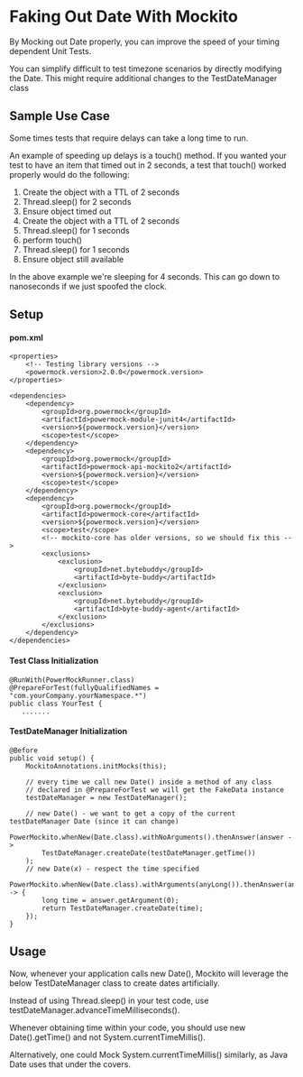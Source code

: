 # Faking Out Date With Mockito

By Mocking out Date properly, you can improve the speed of your timing dependent Unit Tests.

You can simplify difficult to test timezone scenarios by directly modifying the Date.  This might require additional changes to the TestDateManager class

## Sample Use Case

Some times tests that require delays can take a long time to run.

An example of speeding up delays is a touch() method.  If you wanted your test to have an item that timed out in 2 seconds, a test that touch() worked properly would do the following:

1.  Create the object with a TTL of 2 seconds
2. Thread.sleep() for 2 seconds
3. Ensure object timed out
4. Create the object with a TTL of 2 seconds
5. Thread.sleep() for 1 seconds
6. perform touch()
7. Thread.sleep() for 1 seconds
8. Ensure object still available

In the above example we're sleeping for 4 seconds.  This can go down to nanoseconds if we just spoofed the clock.

## Setup

#### pom.xml
```
<properties>
    <!-- Testing library versions -->
    <powermock.version>2.0.0</powermock.version>
</properties>

<dependencies>
    <dependency>
        <groupId>org.powermock</groupId>
        <artifactId>powermock-module-junit4</artifactId>
        <version>${powermock.version}</version>
        <scope>test</scope>
    </dependency>
    <dependency>
        <groupId>org.powermock</groupId>
        <artifactId>powermock-api-mockito2</artifactId>
        <version>${powermock.version}</version>
        <scope>test</scope>
    </dependency>
    <dependency>
        <groupId>org.powermock</groupId>
        <artifactId>powermock-core</artifactId>
        <version>${powermock.version}</version>
        <scope>test</scope>
        <!-- mockito-core has older versions, so we should fix this -->
        <exclusions>
            <exclusion>
                <groupId>net.bytebuddy</groupId>
                <artifactId>byte-buddy</artifactId>
            </exclusion>
            <exclusion>
                <groupId>net.bytebuddy</groupId>
                <artifactId>byte-buddy-agent</artifactId>
            </exclusion>
        </exclusions>
    </dependency>
</dependencies>
```

#### Test Class Initialization
```
@RunWith(PowerMockRunner.class)
@PrepareForTest(fullyQualifiedNames = "com.yourCompany.yourNamespace.*")
public class YourTest {
   .......
```

#### TestDateManager Initialization
```
@Before
public void setup() {
    MockitoAnnotations.initMocks(this);

    // every time we call new Date() inside a method of any class
    // declared in @PrepareForTest we will get the FakeData instance
    testDateManager = new TestDateManager();

    // new Date() - we want to get a copy of the current testDateManager Date (since it can change)
    PowerMockito.whenNew(Date.class).withNoArguments().thenAnswer(answer ->
        TestDateManager.createDate(testDateManager.getTime())
    );
    // new Date(x) - respect the time specified
    PowerMockito.whenNew(Date.class).withArguments(anyLong()).thenAnswer(answer -> {
        long time = answer.getArgument(0);
        return TestDateManager.createDate(time);
    });
}

```
## Usage

Now, whenever your application calls new Date(), Mockito will leverage the below TestDateManager class to create dates artificially.

Instead of using Thread.sleep() in your test code, use testDateManager.advanceTimeMilliseconds().

Whenever obtaining time within your code, you should use new Date().getTime() and not System.currentTimeMillis().

Alternatively, one could Mock System.currentTimeMillis() similarly, as Java Date uses that under the covers.
